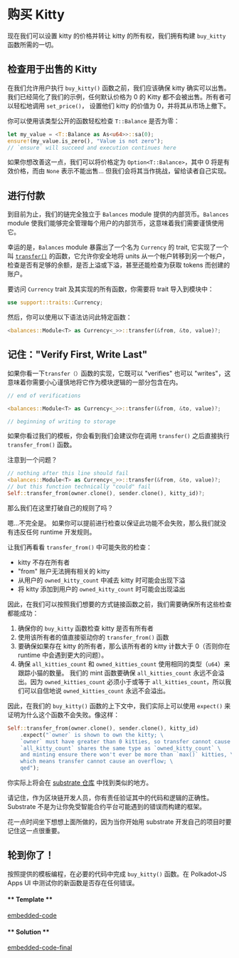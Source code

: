 # 购买 Kitty

现在我们可以设置 kitty 的价格并转让 kitty 的所有权，我们拥有构建 `buy_kitty` 函数所需的一切。

## 检查用于出售的 Kitty

在我们允许用户执行 `buy_kitty()` 函数之前，我们应该确保 kitty 确实可以出售。我们已经简化了我们的示例，任何默认价格为 0 的 Kitty 都不会被出售。所有者可以轻松地调用 `set_price()`， 设置他们 kitty 的价值为 0，并将其从市场上撤下。

你可以使用该类型公开的函数轻松检查 `T::Balance` 是否为零：

```rust
let my_value = <T::Balance as As<u64>>::sa(0);
ensure!(my_value.is_zero(), "Value is not zero");
// `ensure` will succeed and execution continues here
```

如果你想改善这一点，我们可以将价格定为 `Option<T::Balance>`，其中 0 将是有效价格，而由 `None` 表示不能出售... 但我们会将其当作挑战，留给读者自己实现。

## 进行付款

到目前为止，我们的链完全独立于 `Balances` module 提供的内部货币。`Balances` module 使我们能够完全管理每个用户的内部货币，这意味着我们需要谨慎使用它。

幸运的是，`Balances` module 暴露出了一个名为 `Currency` 的 trait, 它实现了一个叫 [`transfer()`](https://substrate.dev/rustdocs/v1.0/srml_support/traits/trait.Currency.html#tymethod.transfer) 的函数，它允许你安全地将 units 从一个帐户转移到另一个帐户，检查是否有足够的余额，是否上溢或下溢，甚至还能检查为获取 tokens 而创建的账户。

要访问 `Currency` trait 及其实现的所有函数，你需要将 trait 导入到模块中：

```rust
use support::traits::Currency;
```

然后，你可以使用以下语法访问此特定函数：

```rust
<balances::Module<T> as Currency<_>>::transfer(&from, &to, value)?;
```

## 记住："Verify First, Write Last"

如果你看一下`transfer（）`函数的实现，它既可以 "verifies" 也可以 "writes"，这意味着你需要小心谨慎地将它作为模块逻辑的一部分包含在内。

```rust
// end of verifications

<balances::Module<T> as Currency<_>>::transfer(&from, &to, value)?;

// beginning of writing to storage
```

如果你看过我们的模板，你会看到我们会建议你在调用 `transfer()` 之后直接执行 `transfer_from()` 函数。

注意到一个问题？

```rust
// nothing after this line should fail
<balances::Module<T> as Currency<_>>::transfer(&from, &to, value)?;
// but this function technically "could" fail
Self::transfer_from(owner.clone(), sender.clone(), kitty_id)?;
```

那么我们在这里打破自己的规则了吗？

嗯...不完全是。 如果你可以提前进行检查以保证此功能不会失败，那么我们就没有违反任何 runtime 开发规则。

让我们再看看 `transfer_from()` 中可能失败的检查：

* kitty 不存在所有者
* "from" 账户无法拥有相关的 kitty
* 从用户的 `owned_kitty_count` 中减去 kitty 时可能会出现下溢
* 将 kitty 添加到用户的 `owned_kitty_count` 时可能会出现溢出

因此，在我们可以按照我们想要的方式链接函数之前，我们需要确保所有这些检查都能成功：

1. 确保你的 `buy_kitty` 函数检查 kitty 是否有所有者
2. 使用该所有者的值直接驱动你的 `transfer_from()` 函数
3. 要确保如果存在 kitty 的所有者，那么该所有者的 kitty 计数大于 0（否则你在 runtime 中会遇到更大的问题）。
4. 确保 `all_kitties_count` 和 `owned_kitties_count` 使用相同的类型（`u64`）来跟踪小猫的数量。 我们的 mint 函数要确保 `all_kitties_count` 永远不会溢出。因为 `owned_kitties_count` 必须小于或等于 `all_kitties_count`，所以我们可以自信地说 `owned_kitties_count` 永远不会溢出。

因此，在我们的 `buy_kitty()` 函数的上下文中，我们实际上可以使用 `expect()` 来证明为什么这个函数不会失败。像这样：

``` rust
Self::transfer_from(owner.clone(), sender.clone(), kitty_id)
    .expect("`owner` is shown to own the kitty; \
    `owner` must have greater than 0 kitties, so transfer cannot cause underflow; \
    `all_kitty_count` shares the same type as `owned_kitty_count` \
    and minting ensure there won't ever be more than `max()` kitties, \
    which means transfer cannot cause an overflow; \
    qed");
```

你实际上将会在 [substrate 仓库](https://github.com/paritytech/substrate/search?q=expect) 中找到类似的地方。

请记住，作为区块链开发人员，你有责任验证其中的代码和逻辑的正确性。Substrate 不是为让你免受智能合约平台可能遇到的错误而构建的框架。

花一点时间坐下想想上面所做的，因为当你开始用 substrate 开发自己的项目时要记住这一点很重要。

## 轮到你了！

按照提供的模板编程，在必要的代码中完成 `buy_kitty()` 函数。在 Polkadot-JS Apps UI 中测试你的新函数是否存在任何错误。

<!-- tabs:start -->

#### ** Template **

[embedded-code](../../3/assets/3.3-template.rs ':include :type=code embed-template')

#### ** Solution **

[embedded-code-final](../../3/assets/3.3-finished-code.rs ':include :type=code embed-final')

<!-- tabs:end -->
